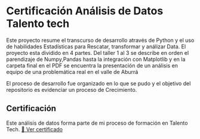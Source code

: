 # Certificación Análisis de Datos Talento tech

Este proyecto resume el transcurso de desarrollo através de Python y el uso de habilidades Estadísticas para  Rescatar, transformar y análizar Data.
El proyecto esta dividido en 4 partes. Del taller 1 al 3 se describe en orden el parendizaje de Numpy,Pandas hasta la integración con Matplotlib y en
la carpeta final en el PDF se encuentra la presentación de un análisis en equipo de una problemática real en el valle de Aburrá

El proceso de desarrollo fue organizado en lo que se pudo y el objetivo del repositorio es evidenciar un proceso de Crecimiento.

## Certificación
Este análisis de datos forma parte de mi proceso de formación en Talento Tech.
[📄 Ver certificado](docs/Certificado_Talento_Tech.pdf)
